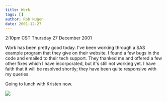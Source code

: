 ```yaml
---
title: Work
tags: []
author: Rob Nugen
date: 2001-12-27
---
```


<title></title>
<p class=date>2:10pm CST Thursday 27 December 2001</p>

<p>Work has been pretty good today.  I've been working through a SAS
example program that they give on their website.  I found a few bugs
in the code and emailed to their tech support.  They thanked me and
offered a few other fixes which I have incorporated, but it's still
not working yet.  I have faith that it will be resolved shortly; they
have been quite responsive with my queries.</p>

<p>Going to lunch with Kristen now.</p>

<p><img src='/images/rob/wL-ROB.gif'/></p>

